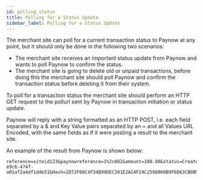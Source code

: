 ```yaml
---
id: polling_status
title: Polling for a Status Update
sidebar_label: Polling for a Status Update
---
```


The merchant site can poll for a current transaction status to Paynow at any point, but it should only be done in the following two scenarios:
- The merchant site receives an important status update from Paynow and wants to poll
Paynow to confirm the status.
- The merchant site is going to delete old or unpaid transactions, before doing this the merchant site should poll Paynow and confirm the transaction status before deleting it from their system.

To poll for a transaction status the merchant site should perform an HTTP GET request to the pollurl sent by Paynow in transaction initiation or status update. 

Paynow will reply with a string formatted as
an HTTP POST, i.e. each field separated by a & and Key Value pairs separated by an = and all Values URL Encoded, with the same fields as if it were posting a result to the merchant site.

An example of the result from Paynow is shown below:
```http
reference=siteid123&paynowreference=1%2c082&amount=100.00&status=Created&pollurl=http%3a%2f%2flocalhost%3a7105%2fInterface%2fCheckPayment%2f%3fguid%3d811e0233-e9c6-474f-a01af2a4df1dde51&Hash=2D72F08C4F34B99DEC391E2A24F24C2598060B9F6D63CB0B961FEDAE7D7D69D6321931A18F8E1E0268DE5A4F72B5D76E5A8A767C810180D9D5AC921B444B51BA
```
